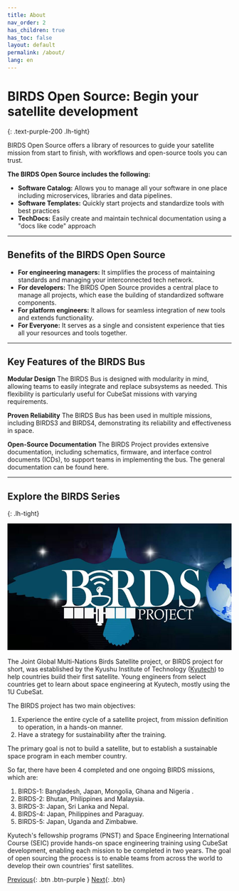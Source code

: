 ```yaml
---
title: About
nav_order: 2
has_children: true
has_toc: false
layout: default  
permalink: /about/
lang: en  
---
```


# **BIRDS Open Source: Begin your satellite development**  
{: .text-purple-200 .lh-tight}  

BIRDS Open Source offers a library of resources to guide your satellite mission from start to finish, with workflows and open-source tools you can trust.

**The BIRDS Open Source includes the following:**  
- **Software Catalog:** Allows you to manage all your software in one place including microservices, libraries and data pipelines.
- **Software Templates:** Quickly start projects and standardize tools with best practices  
- **TechDocs:** Easily create and maintain technical documentation using a "docs like code" approach  

---
## Benefits of the BIRDS Open Source

* **For engineering managers:** It simplifies the process of maintaining standards and managing your interconnected tech network.
* **For developers:** The BIRDS Open Source provides a central place to manage all projects, which ease the building of standardized software components.
* **For platform engineers:** It allows for seamless integration of new tools and extends functionality.  
* **For Everyone:** It serves as a single and consistent experience that ties all your resources and tools together.

---

## Key Features of the BIRDS Bus
**Modular Design**
The BIRDS Bus is designed with modularity in mind, allowing teams to easily integrate and replace subsystems as needed. This flexibility is particularly useful for CubeSat missions with varying requirements.

**Proven Reliability**
The BIRDS Bus has been used in multiple missions, including BIRDS3 and BIRDS4, demonstrating its reliability and effectiveness in space.

**Open-Source Documentation**
The BIRDS Project provides extensive documentation, including schematics, firmware, and interface control documents (ICDs), to support teams in implementing the bus. The general documentation can be found here.

---
## **Explore the BIRDS Series**  
{: .lh-tight}  

![The original BIRDS logo](/assets/images/logo_2018_07.png)  

The Joint Global Multi-Nations Birds Satellite project, or BIRDS project for short, was established by the Kyushu Institute of Technology ([Kyutech](https://www.kyutech.ac.jp/english/)) to help countries build their first satellite. Young engineers from select countries get to learn about space engineering at Kyutech, mostly using the 1U CubeSat.  

The BIRDS project has two main objectives:

1. Experience the entire cycle of a satellite project, from mission definition to operation, in a hands-on manner.
2. Have a strategy for sustainability after the training.

The primary goal is not to build a satellite, but to establish a sustainable space program in each member country.   

So far, there have been 4 completed and one ongoing BIRDS missions, which are:
1. BIRDS-1: Bangladesh, Japan, Mongolia, Ghana and Nigeria  .
2. BIRDS-2: Bhutan, Philippines and Malaysia.
3. BIRDS-3: Japan, Sri Lanka and Nepal.  
4. BIRDS-4: Japan, Philippines and Paraguay.  
5. BIRDS-5: Japan, Uganda and Zimbabwe.   


Kyutech's fellowship programs (PNST) and Space Engineering International Course (SEIC) provide hands-on space engineering training using CubeSat development, enabling each mission to be completed in two years. The goal of open sourcing the process is to enable teams from across the world to develop their own countries' first satellites.



[Previous]({{site.url}}/get-started){: .btn .btn-purple }
[Next]({{site.url}}/get-started/reference.html){: .btn}
